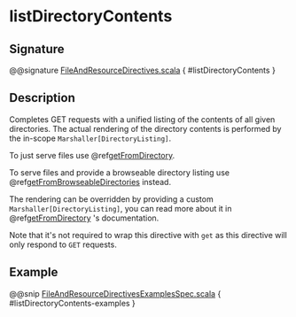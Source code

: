 <a id="listdirectorycontents"></a>
# listDirectoryContents

## Signature

@@signature [FileAndResourceDirectives.scala](../../../../../../../../../akka-http/src/main/scala/akka/http/scaladsl/server/directives/FileAndResourceDirectives.scala) { #listDirectoryContents }

## Description

Completes GET requests with a unified listing of the contents of all given directories. The actual rendering of the
directory contents is performed by the in-scope `Marshaller[DirectoryListing]`.

To just serve files use @ref[getFromDirectory](getFromDirectory.md#getfromdirectory).

To serve files and provide a browseable directory listing use @ref[getFromBrowseableDirectories](getFromBrowseableDirectories.md#getfrombrowseabledirectories) instead.

The rendering can be overridden by providing a custom `Marshaller[DirectoryListing]`, you can read more about it in
@ref[getFromDirectory](getFromDirectory.md#getfromdirectory) 's documentation.

Note that it's not required to wrap this directive with `get` as this directive will only respond to `GET` requests.

## Example

@@snip [FileAndResourceDirectivesExamplesSpec.scala](../../../../../../../test/scala/docs/http/scaladsl/server/directives/FileAndResourceDirectivesExamplesSpec.scala) { #listDirectoryContents-examples }